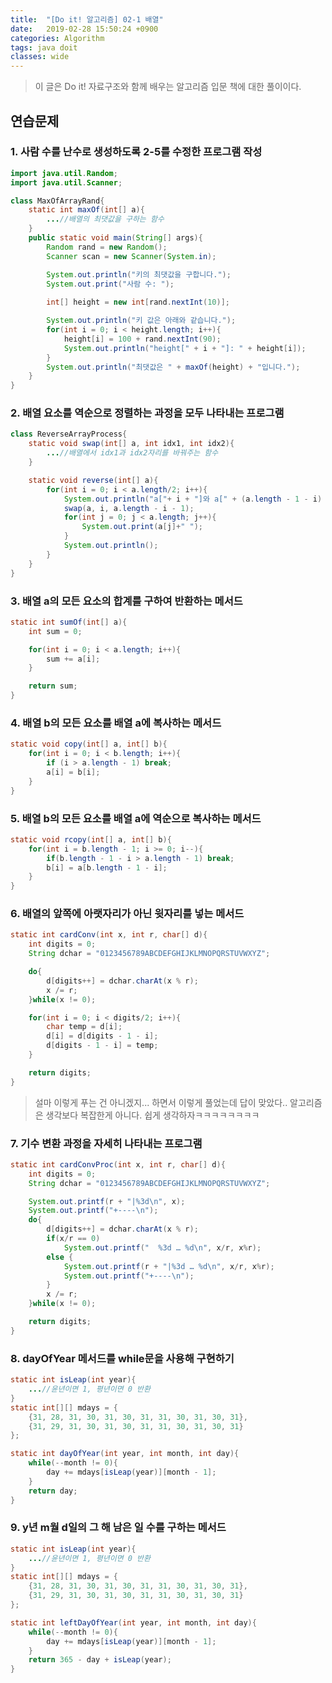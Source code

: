 ```yaml
---
title:  "[Do it! 알고리즘] 02-1 배열"
date:   2019-02-28 15:50:24 +0900
categories: Algorithm
tags: java doit
classes: wide
---
```


> 이 글은 Do it! 자료구조와 함께 배우는 알고리즘 입문 책에 대한 풀이이다.

## 연습문제 

### 1. 사람 수를 난수로 생성하도록 2-5를 수정한 프로그램 작성

```java
import java.util.Random;
import java.util.Scanner;

class MaxOfArrayRand{
	static int maxOf(int[] a){
		...//배열의 최댓값을 구하는 함수
	}
	public static void main(String[] args){
		Random rand = new Random();
		Scanner scan = new Scanner(System.in);

		System.out.println("키의 최댓값을 구합니다.");
		System.out.print("사람 수: ");
		
		int[] height = new int[rand.nextInt(10)];

		System.out.println("키 값은 아래와 같습니다.");
		for(int i = 0; i < height.length; i++){
			height[i] = 100 + rand.nextInt(90);
			System.out.println("height[" + i + "]: " + height[i]);
		}
		System.out.println("최댓값은 " + maxOf(height) + "입니다.");
	}
}
```

### 2. 배열 요소를 역순으로 정렬하는 과정을 모두 나타내는 프로그램

```java
class ReverseArrayProcess{
	static void swap(int[] a, int idx1, int idx2){
		...//배열에서 idx1과 idx2자리를 바꿔주는 함수
	}

	static void reverse(int[] a){
		for(int i = 0; i < a.length/2; i++){
			System.out.println("a["+ i + "]와 a[" + (a.length - 1 - i) + "]를 교환합니다.");
			swap(a, i, a.length - i - 1);
			for(int j = 0; j < a.length; j++){
				System.out.print(a[j]+" ");
			}
			System.out.println();
		}
	}
}
```

### 3. 배열 a의 모든 요소의 합계를 구하여 반환하는 메서드

```java
static int sumOf(int[] a){
	int sum = 0;

	for(int i = 0; i < a.length; i++){
		sum += a[i];
	}

	return sum;
}
```

### 4. 배열 b의 모든 요소를 배열 a에 복사하는 메서드

```java
static void copy(int[] a, int[] b){
	for(int i = 0; i < b.length; i++){
		if (i > a.length - 1) break;
		a[i] = b[i];
	}
}
```

### 5. 배열 b의 모든 요소를 배열 a에 역순으로 복사하는 메서드

```java
static void rcopy(int[] a, int[] b){
	for(int i = b.length - 1; i >= 0; i--){
		if(b.length - 1 - i > a.length - 1) break;
		b[i] = a[b.length - 1 - i];
	}
}
```

### 6. 배열의 앞쪽에 아랫자리가 아닌 윗자리를 넣는 메서드

```java
static int cardConv(int x, int r, char[] d){
	int digits = 0;
	String dchar = "0123456789ABCDEFGHIJKLMNOPQRSTUVWXYZ";

	do{
		d[digits++] = dchar.charAt(x % r);
		x /= r;
	}while(x != 0);

	for(int i = 0; i < digits/2; i++){
		char temp = d[i];
		d[i] = d[digits - 1 - i];
		d[digits - 1 - i] = temp;
	}

	return digits;
}
```

> 설마 이렇게 푸는 건 아니겠지... 하면서 이렇게 풀었는데 답이 맞았다..
알고리즘은 생각보다 복잡한게 아니다. 쉽게 생각하자ㅋㅋㅋㅋㅋㅋㅋㅋ

### 7. 기수 변환 과정을 자세히 나타내는 프로그램

```java
static int cardConvProc(int x, int r, char[] d){
	int digits = 0;
	String dchar = "0123456789ABCDEFGHIJKLMNOPQRSTUVWXYZ";

	System.out.printf(r + "|%3d\n", x);
	System.out.printf("+----\n");
	do{
		d[digits++] = dchar.charAt(x % r);
		if(x/r == 0)
			System.out.printf("  %3d … %d\n", x/r, x%r);
		else {
			System.out.printf(r + "|%3d … %d\n", x/r, x%r);
			System.out.printf("+----\n");
		}
		x /= r;
	}while(x != 0);

	return digits;
}
```

### 8. dayOfYear 메서드를 while문을 사용해 구현하기

```java
static int isLeap(int year){
	...//윤년이면 1, 평년이면 0 반환
}
static int[][] mdays = {
	{31, 28, 31, 30, 31, 30, 31, 31, 30, 31, 30, 31},
	{31, 29, 31, 30, 31, 30, 31, 31, 30, 31, 30, 31}
};

static int dayOfYear(int year, int month, int day){
	while(--month != 0){
		day += mdays[isLeap(year)][month - 1];
	}
	return day;
}
```

### 9. y년 m월 d일의 그 해 남은 일 수를 구하는 메서드

```java
static int isLeap(int year){
	...//윤년이면 1, 평년이면 0 반환
}
static int[][] mdays = {
	{31, 28, 31, 30, 31, 30, 31, 31, 30, 31, 30, 31},
	{31, 29, 31, 30, 31, 30, 31, 31, 30, 31, 30, 31}
};

static int leftDayOfYear(int year, int month, int day){
	while(--month != 0){
		day += mdays[isLeap(year)][month - 1];
	}
	return 365 - day + isLeap(year);
}
```